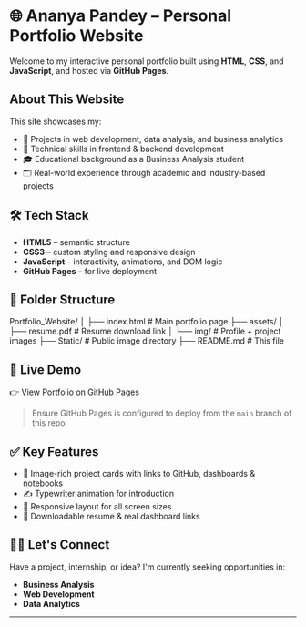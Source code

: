 # 🌐 Ananya Pandey – Personal Portfolio Website

Welcome to my interactive personal portfolio built using **HTML**, **CSS**, and **JavaScript**, and hosted via **GitHub Pages**.

##  About This Website

This site showcases my:
- 💼 Projects in web development, data analysis, and business analytics
- 🧠 Technical skills in frontend & backend development
- 🎓 Educational background as a Business Analysis student
- 🗂️ Real-world experience through academic and industry-based projects

## 🛠 Tech Stack

- **HTML5** – semantic structure
- **CSS3** – custom styling and responsive design
- **JavaScript** – interactivity, animations, and DOM logic
- **GitHub Pages** – for live deployment

## 📁 Folder Structure
Portfolio_Website/
│
├── index.html # Main portfolio page
├── assets/
│ ├── resume.pdf # Resume download link
│ └── img/ # Profile + project images
├── Static/ # Public image directory
├── README.md # This file


## 🧪 Live Demo

👉 [View Portfolio on GitHub Pages](https://anan2324.github.io/Portfolio_Website/)

> Ensure GitHub Pages is configured to deploy from the `main` branch of this repo.

## ✅ Key Features

- 📸 Image-rich project cards with links to GitHub, dashboards & notebooks
- ✍️ Typewriter animation for introduction
- 📱 Responsive layout for all screen sizes
- 📄 Downloadable resume & real dashboard links

## 🙋‍♀️ Let's Connect

Have a project, internship, or idea? I'm currently seeking opportunities in:
- **Business Analysis**
- **Web Development**
- **Data Analytics**


---



